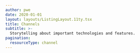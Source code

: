 ```yaml
---
author: pwe
date: 2020-01-01
layout: layouts/ListingLayout.11ty.tsx
title: Channels
subtitle: >-
  Storytelling about important technologies and features.
pagination:
  resourceType: channel 
---
```



